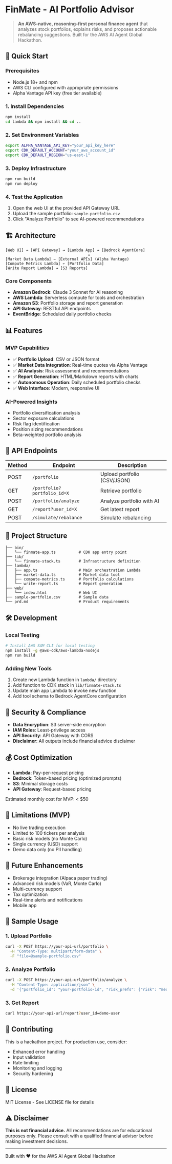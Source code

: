 # FinMate - AI Portfolio Advisor

> **An AWS-native, reasoning-first personal finance agent** that analyzes stock portfolios, explains risks, and proposes actionable rebalancing suggestions. Built for the AWS AI Agent Global Hackathon.

## 🚀 Quick Start

### Prerequisites

- Node.js 18+ and npm
- AWS CLI configured with appropriate permissions
- Alpha Vantage API key (free tier available)

### 1. Install Dependencies

```bash
npm install
cd lambda && npm install && cd ..
```

### 2. Set Environment Variables

```bash
export ALPHA_VANTAGE_API_KEY="your_api_key_here"
export CDK_DEFAULT_ACCOUNT="your_aws_account_id"
export CDK_DEFAULT_REGION="us-east-1"
```

### 3. Deploy Infrastructure

```bash
npm run build
npm run deploy
```

### 4. Test the Application

1. Open the web UI at the provided API Gateway URL
2. Upload the sample portfolio: `sample-portfolio.csv`
3. Click "Analyze Portfolio" to see AI-powered recommendations

## 🏗️ Architecture

```
[Web UI] → [API Gateway] → [Lambda App] → [Bedrock AgentCore]
                                    ↓
[Market Data Lambda] ← [External APIs] (Alpha Vantage)
[Compute Metrics Lambda] ← [Portfolio Data]
[Write Report Lambda] → [S3 Reports]
```

### Core Components

- **Amazon Bedrock**: Claude 3 Sonnet for AI reasoning
- **AWS Lambda**: Serverless compute for tools and orchestration
- **Amazon S3**: Portfolio storage and report generation
- **API Gateway**: RESTful API endpoints
- **EventBridge**: Scheduled daily portfolio checks

## 📊 Features

### MVP Capabilities

- ✅ **Portfolio Upload**: CSV or JSON format
- ✅ **Market Data Integration**: Real-time quotes via Alpha Vantage
- ✅ **AI Analysis**: Risk assessment and recommendations
- ✅ **Report Generation**: HTML/Markdown reports with charts
- ✅ **Autonomous Operation**: Daily scheduled portfolio checks
- ✅ **Web Interface**: Modern, responsive UI

### AI-Powered Insights

- Portfolio diversification analysis
- Sector exposure calculations
- Risk flag identification
- Position sizing recommendations
- Beta-weighted portfolio analysis

## 🔧 API Endpoints

| Method | Endpoint | Description |
|--------|----------|-------------|
| POST | `/portfolio` | Upload portfolio (CSV/JSON) |
| GET | `/portfolio?portfolio_id=X` | Retrieve portfolio |
| POST | `/portfolio/analyze` | Analyze portfolio with AI |
| GET | `/report?user_id=X` | Get latest report |
| POST | `/simulate/rebalance` | Simulate rebalancing |

## 📁 Project Structure

```
├── bin/
│   └── finmate-app.ts          # CDK app entry point
├── lib/
│   └── finmate-stack.ts        # Infrastructure definition
├── lambda/
│   ├── app.ts                  # Main orchestration Lambda
│   ├── market-data.ts          # Market data tool
│   ├── compute-metrics.ts      # Portfolio calculations
│   └── write-report.ts         # Report generation
├── web/
│   └── index.html              # Web UI
├── sample-portfolio.csv        # Sample data
└── prd.md                      # Product requirements
```

## 🛠️ Development

### Local Testing

```bash
# Install AWS SAM CLI for local testing
npm install -g @aws-cdk/aws-lambda-nodejs
npm run build
```

### Adding New Tools

1. Create new Lambda function in `lambda/` directory
2. Add function to CDK stack in `lib/finmate-stack.ts`
3. Update main app Lambda to invoke new function
4. Add tool schema to Bedrock AgentCore configuration

## 🔐 Security & Compliance

- **Data Encryption**: S3 server-side encryption
- **IAM Roles**: Least-privilege access
- **API Security**: API Gateway with CORS
- **Disclaimer**: All outputs include financial advice disclaimer

## 💰 Cost Optimization

- **Lambda**: Pay-per-request pricing
- **Bedrock**: Token-based pricing (optimized prompts)
- **S3**: Minimal storage costs
- **API Gateway**: Request-based pricing

Estimated monthly cost for MVP: < $50

## 🚨 Limitations (MVP)

- No live trading execution
- Limited to 100 tickers per analysis
- Basic risk models (no Monte Carlo)
- Single currency (USD) support
- Demo data only (no PII handling)

## 🔮 Future Enhancements

- Brokerage integration (Alpaca paper trading)
- Advanced risk models (VaR, Monte Carlo)
- Multi-currency support
- Tax optimization
- Real-time alerts and notifications
- Mobile app

## 📝 Sample Usage

### 1. Upload Portfolio

```bash
curl -X POST https://your-api-url/portfolio \
  -H "Content-Type: multipart/form-data" \
  -F "file=@sample-portfolio.csv"
```

### 2. Analyze Portfolio

```bash
curl -X POST https://your-api-url/portfolio/analyze \
  -H "Content-Type: application/json" \
  -d '{"portfolio_id": "your-portfolio-id", "risk_prefs": {"risk": "medium"}}'
```

### 3. Get Report

```bash
curl https://your-api-url/report?user_id=demo-user
```

## 🤝 Contributing

This is a hackathon project. For production use, consider:

- Enhanced error handling
- Input validation
- Rate limiting
- Monitoring and logging
- Security hardening

## 📄 License

MIT License - See LICENSE file for details

## ⚠️ Disclaimer

**This is not financial advice.** All recommendations are for educational purposes only. Please consult with a qualified financial advisor before making investment decisions.

---

Built with ❤️ for the AWS AI Agent Global Hackathon
